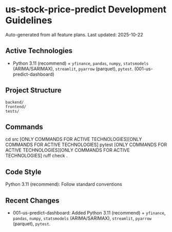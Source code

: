 # us-stock-price-predict Development Guidelines

Auto-generated from all feature plans. Last updated: 2025-10-22

## Active Technologies

- Python 3.11 (recommend) + `yfinance`, `pandas`, `numpy`, `statsmodels` (ARIMA/SARIMAX), `streamlit`, `pyarrow` (parquet), `pytest`. (001-us-predict-dashboard)

## Project Structure

```text
backend/
frontend/
tests/
```

## Commands

cd src [ONLY COMMANDS FOR ACTIVE TECHNOLOGIES][ONLY COMMANDS FOR ACTIVE TECHNOLOGIES] pytest [ONLY COMMANDS FOR ACTIVE TECHNOLOGIES][ONLY COMMANDS FOR ACTIVE TECHNOLOGIES] ruff check .

## Code Style

Python 3.11 (recommend): Follow standard conventions

## Recent Changes

- 001-us-predict-dashboard: Added Python 3.11 (recommend) + `yfinance`, `pandas`, `numpy`, `statsmodels` (ARIMA/SARIMAX), `streamlit`, `pyarrow` (parquet), `pytest`.

<!-- MANUAL ADDITIONS START -->
<!-- MANUAL ADDITIONS END -->
